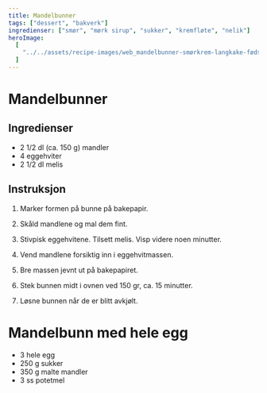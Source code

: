 ```yaml
---
title: Mandelbunner
tags: ["dessert", "bakverk"]
ingredienser: ["smør", "mørk sirup", "sukker", "kremfløte", "nelik"]
heroImage:
  [
    "../../assets/recipe-images/web_mandelbunner-smørkrem-langkake-fødseldagsrullekake.jpg",
  ]
---
```


# Mandelbunner

## Ingredienser

- 2 1/2 dl (ca. 150 g) mandler
- 4 eggehviter
- 2 1/2 dl melis

## Instruksjon

1. Marker formen på bunne på bakepapir.

2. Skåld mandlene og mal dem fint.

3. Stivpisk eggehvitene. Tilsett melis. Visp videre noen minutter.

4. Vend mandlene forsiktig inn i eggehvitmassen.

5. Bre massen jevnt ut på bakepapiret.

6. Stek bunnen midt i ovnen ved 150 gr, ca. 15 minutter.

7. Løsne bunnen når de er blitt avkjølt.

# Mandelbunn med hele egg

- 3 hele egg
- 250 g sukker
- 350 g malte mandler
- 3 ss potetmel
